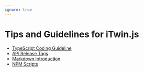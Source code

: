 ```yaml
---
ignore: true
---
```


# Tips and Guidelines for iTwin.js

- [TypeScript Coding Guideline](./typescript-coding-guidelines.md)
- [API Release Tags](./release-tags-guidelines.md)
- [Markdown Introduction](./markdown-intro.md)
- [NPM Scripts](./npm-scripts-guidelines.md)

<!-- TODO: decide what to do with "semantic-versioning-guidelines.md" -->
